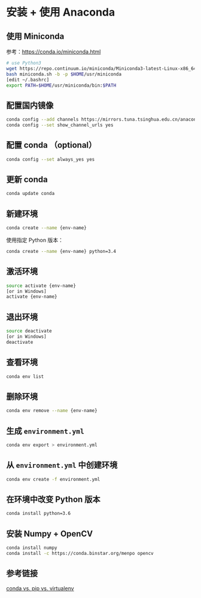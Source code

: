 # 安装 + 使用 Anaconda

## 使用 Miniconda

参考：https://conda.io/miniconda.html

```bash
# use Python3
wget https://repo.continuum.io/miniconda/Miniconda3-latest-Linux-x86_64.sh -O miniconda.sh
bash miniconda.sh -b -p $HOME/usr/miniconda
[edit ~/.bashrc]
export PATH=$HOME/usr/miniconda/bin:$PATH
```

## 配置国内镜像

```bash
conda config --add channels https://mirrors.tuna.tsinghua.edu.cn/anaconda/pkgs/free/
conda config --set show_channel_urls yes
```

## 配置 conda （optional）

```bash
conda config --set always_yes yes
```

## 更新 conda

```bash
conda update conda
```

## 新建环境

```bash
conda create --name {env-name}
```

使用指定 Python 版本：

```bash
conda create --name {env-name} python=3.4
```

## 激活环境

```bash
source activate {env-name}
[or in Windows]
activate {env-name}
```

## 退出环境

```bash
source deactivate
[or in Windows]
deactivate
```

## 查看环境

```bash
conda env list
```

## 删除环境

```bash
conda env remove --name {env-name}
```

## 生成 `environment.yml`

```bash
conda env export > environment.yml
```

## 从 `environment.yml` 中创建环境

```bash
conda env create -f environment.yml
```

## 在环境中改变 Python 版本

```bash
conda install python=3.6
```

## 安装 Numpy + OpenCV

```bash
conda install numpy
conda install -c https://conda.binstar.org/menpo opencv
```

## 参考链接

[conda vs. pip vs. virtualenv](https://conda.io/docs/_downloads/conda-pip-virtualenv-translator.html)
